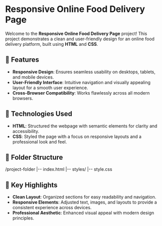 # Responsive Online Food Delivery Page  

Welcome to the **Responsive Online Food Delivery Page** project! This project demonstrates a clean and user-friendly design for an online food delivery platform, built using **HTML** and **CSS**.  

## 🌟 Features  
- **Responsive Design**: Ensures seamless usability on desktops, tablets, and mobile devices.  
- **User-Friendly Interface**: Intuitive navigation and visually appealing layout for a smooth user experience.  
- **Cross-Browser Compatibility**: Works flawlessly across all modern browsers.  

## 🚀 Technologies Used  
- **HTML**: Structured the webpage with semantic elements for clarity and accessibility.  
- **CSS**: Styled the page with a focus on responsive layouts and a professional look and feel.  

## 📂 Folder Structure  
/project-folder
|-- index.html
|-- styles/
|-- style.css


## 🎯 Key Highlights  
- **Clean Layout**: Organized sections for easy readability and navigation.  
- **Responsive Elements**: Adjusted text, images, and layouts to provide a consistent experience across devices.  
- **Professional Aesthetic**: Enhanced visual appeal with modern design principles.  
